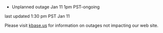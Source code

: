 
* Unplanned outage Jan 11 1pm PST-ongoing

last updated 1:30 pm PST Jan 11

Please visit <a href="https://kbase.us">kbase.us</a> for information on outages not impacting our web site.
